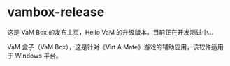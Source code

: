 # vambox-release
这是 VaM Box 的发布主页，Hello VaM 的升级版本。目前正在开发测试中...

VaM 盒子（VaM Box），这是针对《Virt A Mate》游戏的辅助应用，该软件适用于 Windows 平台。
